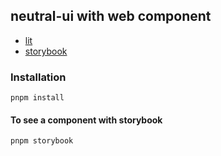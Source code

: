 ## neutral-ui with web component

- [lit](https://lit.dev/)
- [storybook](https://storybook.js.org/)

### Installation

```
pnpm install
```

#### To see a component with storybook

```
pnpm storybook
```
